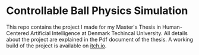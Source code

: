 # Controllable Ball Physics Simulation
This repo contains the project I made for my Master's Thesis in Human-Centered Artificial Intelligence at Denmark Techincal University. All details about the project are explained in the Pdf document of the thesis. A working build of the project is available on [itch.io](reetcho.itch.io). 
